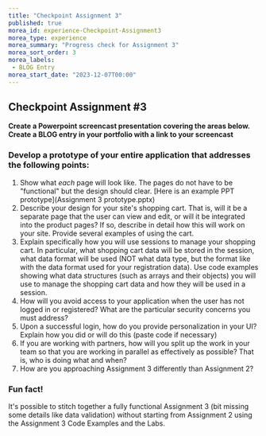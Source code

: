 ```yaml
--- 
title: "Checkpoint Assignment 3" 
published: true 
morea_id: experience-Checkpoint-Assignment3
morea_type: experience 
morea_summary: "Progress check for Assignment 3"
morea_sort_order: 3 
morea_labels:
 - BLOG Entry
morea_start_date: "2023-12-07T00:00"
---
```

## Checkpoint Assignment #3


**Create a Powerpoint screencast presentation covering the areas below. Create a BLOG entry in your portfolio with a link to your screencast**

### Develop a prototype of your entire application that addresses the following points:
   1. Show what *each* page will look like. The pages do not have to be "functional" but the design should clear. [Here is an example PPT prototype](Assignment 3 prototype.pptx)
   2. Describe your design for your site's shopping cart. That is, will it be a separate page that the user can view and edit, or will it be integrated into the product pages? If so, describe in detail how this will work on your site. Provide several examples of using the cart.
   2. Explain specifically how you will use sessions to manage your shopping cart. In particular, what shopping cart data will be stored in the session, what data format will be used (NOT what data type, but the format like with the data format used for your registration data). Use code examples showing what data structures (such as arrays and their objects) you will use to manage the shopping cart data and how they will be used in a session.
   3. How will you avoid access to your application when the user has not logged in or registered? What are the particular security concerns you must address?
   4. Upon a successful login, how do you provide personalization in your UI? Explain how you did or will do this (paste code if necessary)
   5. If you are working with partners, how will you split up the work in your team so that you are working in parallel as effectively as possible? That is, who is doing what and when?
   6. How are you approaching Assignment 3 differently than Assignment 2?

### Fun fact!
It's possible to stitch together a fully functional Assignment 3 (bit missing some details like data validation) without starting from Assignment 2 using the Assignment 3 Code Examples and the Labs.